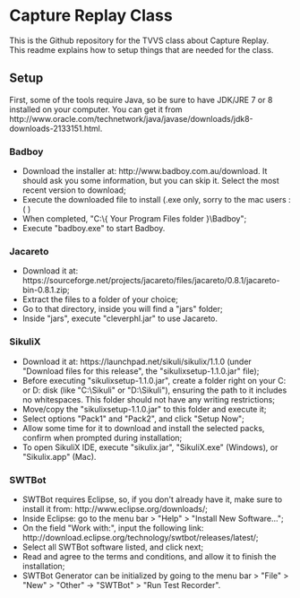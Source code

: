 # Capture Replay Class
<p>
This is the Github repository for the TVVS class about Capture Replay.<br>
This readme explains how to setup things that are needed for the class.
</p>


## Setup
<p>
First, some of the tools require Java, so be sure to have JDK/JRE 7 or 8 installed on your computer. You can get it from http://www.oracle.com/technetwork/java/javase/downloads/jdk8-downloads-2133151.html.
</p>

### Badboy
<ul>
  <li>Download the installer at: http://www.badboy.com.au/download. It should ask you some information, but you can skip it. Select the most recent version to download;</li>
  <li>Execute the downloaded file to install (.exe only, sorry to the mac users :( )</li>
  <li>When completed, "C:\{ Your Program Files folder }\Badboy";</li>
  <li>Execute "badboy.exe" to start Badboy.</li>
</ul>

### Jacareto
<ul>
  <li>Download it at: https://sourceforge.net/projects/jacareto/files/jacareto/0.8.1/jacareto-bin-0.8.1.zip;</li>
  <li>Extract the files to a folder of your choice;</li>
  <li>Go to that directory, inside you will find a "jars" folder;</li>
  <li>Inside "jars", execute "cleverphl.jar" to use Jacareto.</li>
</ul>

### SikuliX
<ul>
  <li>Download it at: https://launchpad.net/sikuli/sikulix/1.1.0 (under "Download files for this release", the "sikulixsetup-1.1.0.jar" file);</li>
  <li>Before executing "sikulixsetup-1.1.0.jar", create a folder right on your C: or D: disk (like "C:\Sikuli" or "D:\Sikuli"), ensuring the path to it includes no whitespaces. This folder should not have any writing restrictions;</li>
  <li>Move/copy the "sikulixsetup-1.1.0.jar" to this folder and execute it;</li>
  <li>Select options "Pack1" and "Pack2", and click "Setup Now";</li>
  <li>Allow some time for it to download and install the selected packs, confirm when prompted during installation;</li>
  <li>To open SikuliX IDE, execute "sikulix.jar", "SikuliX.exe" (Windows), or "Sikulix.app" (Mac).</li>
</ul>
  
### SWTBot
<ul>
  <li>SWTBot requires Eclipse, so, if you don't already have it, make sure to install it from: http://www.eclipse.org/downloads/;</li>
  <li>Inside Eclipse: go to the menu bar > "Help" > "Install New Software...";</li>
  <li>On the field "Work with:", input the following link: http://download.eclipse.org/technology/swtbot/releases/latest/;</li>
  <li>Select all SWTBot software listed, and click next;</li>
  <li>Read and agree to the terms and conditions, and allow it to finish the installation;</li>
  <li>SWTBot Generator can be initialized by going to the menu bar > "File" > "New" > "Other" -> "SWTBot" > "Run Test Recorder".</li>
</ul>
</ul>
